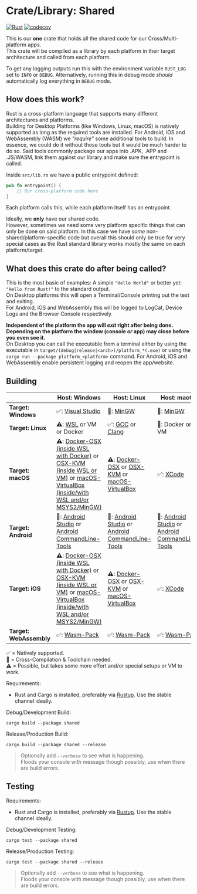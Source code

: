 # Crate/Library: Shared

[![Rust](https://github.com/rust-multiplatform/Compute-Engine-Example-Computing/actions/workflows/shared.yml/badge.svg)](https://github.com/rust-multiplatform/Compute-Engine-Example-Computing/actions/workflows/shared.yml)
[![codecov](https://codecov.io/gh/rust-multiplatform/Compute-Engine-Example-Computing/branch/main/graph/badge.svg?token=XpGvuQVirP)](https://codecov.io/gh/rust-multiplatform/Compute-Engine-Example-Computing)

This is our **one** crate that holds all the shared code for our Cross/Multi-platform apps.  
This crate will be compiled as a library by each platform in their target architecture and called from each platform.

To get any logging outputs run this with the environment variable `RUST_LOG` set to `INFO` or `DEBUG`.
Alternatively, running this in debug mode _should_ automatically log everything in `DEBUG` mode.

## How does this work?

Rust is a cross-platform language that supports many different architectures and platforms.  
Building for Desktop Platforms (like Windows, Linux, macOS) is natively supported as long as the required tools are installed.
For Android, iOS and WebAssembly (WASM) we _"require"_ some additional tools to build.
In essence, we could do it without those tools but it would be much harder to do so.
Said tools commonly package our apps into .APK, .APP and .JS/WASM, link them against our library and make sure the entrypoint is called.

Inside `src/lib.rs` we have a public entrypoint defined:

```rust
pub fn entrypoint() {
    // Our cross-platform code here
}
```

Each platform calls this, while each platform itself has an entrypoint.  

Ideally, we **only** have our shared code.  
However, sometimes we need some very platform specific things that can only be done on said platform.
In this case we have _some_ non-shared/platform-specific code but overall this should only be true for very special cases as the Rust standard library works mostly the same on each platform/target.

## What does this crate do after being called?

This is the most basic of examples: A simple `"Hello World"` or better yet: `"Hello from Rust!"` to the standard output.  
On Desktop platforms this will open a Terminal/Console printing out the text and exiting.  
For Android, iOS and WebAssembly this will be logged to LogCat, Device Logs and the Browser Console respectively.  

**Independent of the platform the app will _exit_ right after being done. Depending on the platform the window (console _or_ app) may close before you even see it.**  
On Desktop you can call the executable from a terminal either by using the executable in `target/(debug|release|<arch>)/platform_*(.exe)` or using the `cargo run --package platform_<platform>` command.
For Android, iOS and WebAssembly enable persistent logging and reopen the app/website.

## Building

|                         | Host: Windows                                                                                                                                                                                                                                                    | Host: Linux                                                                                                                                                                     | Host: macOS                                                                                                                                    |
| ----------------------- | ---------------------------------------------------------------------------------------------------------------------------------------------------------------------------------------------------------------------------------------------------------------- | ------------------------------------------------------------------------------------------------------------------------------------------------------------------------------- | ---------------------------------------------------------------------------------------------------------------------------------------------- |
| **Target: Windows**     | ✅: [Visual Studio](https://visualstudio.com/)                                                                                                                                                                                                                    | 🔀: [MinGW](https://www.mingw-w64.org/)                                                                                                                                          | 🔀: [MinGW](https://www.mingw-w64.org/)                                                                                                         |
| **Target: Linux**       | ⚠️: [WSL](https://docs.microsoft.com/en-us/windows/wsl/) or VM or Docker                                                                                                                                                                                          | ✅: [GCC](https://gcc.gnu.org/) or [Clang](https://clang.llvm.org/)                                                                                                              | 🔀: Docker or VM                                                                                                                                |
| **Target: macOS**       | ⚠️: [Docker-OSX (inside WSL with Docker)](https://github.com/sickcodes/Docker-OSX) or [OSX-KVM (inside WSL or VM)](https://github.com/kholia/OSX-KVM) or [macOS-VirtualBox (inside/with WSL and/or MSYS2/MinGW)](https://github.com/myspaghetti/macos-virtualbox) | ⚠️: [Docker-OSX](https://github.com/sickcodes/Docker-OSX) or [OSX-KVM](https://github.com/kholia/OSX-KVM) or [macOS-VirtualBox](https://github.com/myspaghetti/macos-virtualbox) | ✅: [XCode](https://developer.apple.com/xcode/)                                                                                                 |
| **Target: Android**     | 🔀: [Android Studio](https://developer.android.com/studio/) or [Android CommandLine-Tools](https://developer.android.com/studio/#command-tools)                                                                                                                   | 🔀: [Android Studio](https://developer.android.com/studio/) or [Android CommandLine-Tools](https://developer.android.com/studio/#command-tools)                                  | 🔀: [Android Studio](https://developer.android.com/studio/) or [Android CommandLine-Tools](https://developer.android.com/studio/#command-tools) |
| **Target: iOS**         | ⚠️: [Docker-OSX (inside WSL with Docker)](https://github.com/sickcodes/Docker-OSX) or [OSX-KVM (inside WSL or VM)](https://github.com/kholia/OSX-KVM) or [macOS-VirtualBox (inside/with WSL and/or MSYS2/MinGW)](https://github.com/myspaghetti/macos-virtualbox) | ⚠️: [Docker-OSX](https://github.com/sickcodes/Docker-OSX) or [OSX-KVM](https://github.com/kholia/OSX-KVM) or [macOS-VirtualBox](https://github.com/myspaghetti/macos-virtualbox) | ✅: [XCode](https://developer.apple.com/xcode/)                                                                                                 |
| **Target: WebAssembly** | ✅: [Wasm-Pack](https://rustwasm.github.io/wasm-pack/installer/)                                                                                                                                                                                                  | ✅: [Wasm-Pack](https://rustwasm.github.io/wasm-pack/installer/)                                                                                                                 | ✅: [Wasm-Pack](https://rustwasm.github.io/wasm-pack/installer/)                                                                                |

✅ = Natively supported.  
🔀 = Cross-Compilation & Toolchain needed.  
⚠️ = Possible, but takes some more effort and/or special setups or VM to work.

Requirements:  

- Rust and Cargo is installed, preferably via [Rustup](https://rustup.rs/). Use the stable channel ideally.

Debug/Development Build:

```shell
cargo build --package shared
```

Release/Production Build:

```shell
cargo build --package shared --release
```

> Optionally add `--verbose` to see what is happening.  
> Floods your console with message though possibly, use when there are build errors.

## Testing

Requirements:  

- Rust and Cargo is installed, preferably via [Rustup](https://rustup.rs/). Use the stable channel ideally.

Debug/Development Testing:

```shell
cargo test --package shared
```

Release/Production Testing:

```shell
cargo test --package shared --release
```

> Optionally add `--verbose` to see what is happening.  
> Floods your console with message though possibly, use when there are build errors.

